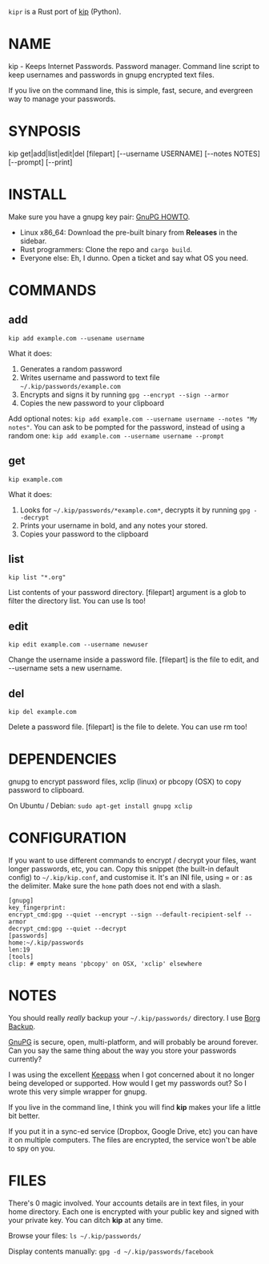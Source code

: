 `kipr` is a Rust port of [kip](https://github.com/grahamking/kip) (Python).

# NAME

kip - Keeps Internet Passwords. Password manager. Command line script to keep usernames and passwords in gnupg encrypted text files.

If you live on the command line, this is simple, fast, secure, and evergreen way to manage your passwords.

# SYNPOSIS

kip get|add|list|edit|del [filepart] [--username USERNAME] [--notes NOTES] [--prompt] [--print]

# INSTALL

Make sure you have a gnupg key pair:
[GnuPG HOWTO](https://help.ubuntu.com/community/GnuPrivacyGuardHowto).

- Linux x86_64: Download the pre-built binary from **Releases** in the sidebar.
- Rust programmers: Clone the repo and `cargo build`.
- Everyone else: Eh, I dunno. Open a ticket and say what OS you need.

# COMMANDS

## add

`kip add example.com --usename username`

What it does:

 1. Generates a random password
 2. Writes username and password to text file `~/.kip/passwords/example.com`
 3. Encrypts and signs it by running `gpg --encrypt --sign --armor`
 4. Copies the new password to your clipboard

Add optional notes: `kip add example.com --username username --notes "My notes"`.
You can ask to be pompted for the password, instead of using a random one: `kip add example.com --username username --prompt`

## get

`kip example.com`

What it does:

 1. Looks for `~/.kip/passwords/*example.com*`, decrypts it by running `gpg --decrypt`
 2. Prints your username in bold, and any notes your stored.
 3. Copies your password to the clipboard

## list

`kip list "*.org"`

List contents of your password directory. [filepart] argument is a glob to filter the directory list. You can use ls too!

## edit

`kip edit example.com --username newuser`

Change the username inside a password file.  [filepart] is the file to edit, and --username sets a new username.

## del

`kip del example.com`

Delete a password file. [filepart] is the file to delete. You can use rm too!

# DEPENDENCIES

gnupg to encrypt password files, xclip (linux) or pbcopy (OSX) to copy password to clipboard.

On Ubuntu / Debian: `sudo apt-get install gnupg xclip`

# CONFIGURATION

If you want to use different commands to encrypt / decrypt your files, want longer passwords, etc, you can. Copy this snippet (the built-in default config) to `~/.kip/kip.conf`, and customise it. It's an INI file, using = or : as the delimiter. Make sure the `home` path does not end with a slash.

```
[gnupg]
key_fingerprint:
encrypt_cmd:gpg --quiet --encrypt --sign --default-recipient-self --armor
decrypt_cmd:gpg --quiet --decrypt
[passwords]
home:~/.kip/passwords
len:19
[tools]
clip: # empty means 'pbcopy' on OSX, 'xclip' elsewhere
```

# NOTES

You should really _really_ backup your `~/.kip/passwords/` directory. I use [Borg Backup](https://www.borgbackup.org/).

[GnuPG](http://www.gnupg.org/) is secure, open, multi-platform, and will probably be around forever. Can you say the same thing about the way you store your passwords currently?

I was using the excellent [Keepass](http://en.wikipedia.org/wiki/KeePass) when I got concerned about it no longer being developed or supported. How would I get my passwords out? So I wrote this very simple wrapper for gnupg.

If you live in the command line, I think you will find **kip** makes your life a little bit better.

If you put it in a sync-ed service (Dropbox, Google Drive, etc) you can have it on multiple computers. The files are encrypted, the service won't be able to spy on you.

# FILES

There's 0 magic involved. Your accounts details are in text files, in your home directory. Each one is encrypted with your public key and signed with your private key. You can ditch **kip** at any time.

Browse your files: `ls ~/.kip/passwords/`

Display contents manually: `gpg -d ~/.kip/passwords/facebook`
